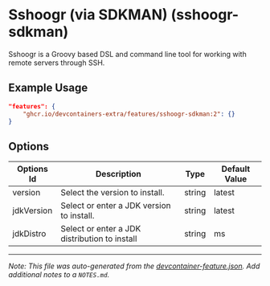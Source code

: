 
# Sshoogr (via SDKMAN) (sshoogr-sdkman)

Sshoogr is a Groovy based DSL and command line tool for working with remote
servers through SSH.

## Example Usage

```json
"features": {
    "ghcr.io/devcontainers-extra/features/sshoogr-sdkman:2": {}
}
```

## Options

| Options Id | Description | Type | Default Value |
|-----|-----|-----|-----|
| version | Select the version to install. | string | latest |
| jdkVersion | Select or enter a JDK version to install. | string | latest |
| jdkDistro | Select or enter a JDK distribution to install | string | ms |



---

_Note: This file was auto-generated from the [devcontainer-feature.json](devcontainer-feature.json).  Add additional notes to a `NOTES.md`._
